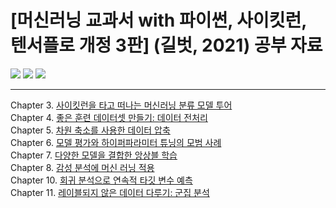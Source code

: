 # [머신러닝 교과서 with 파이썬, 사이킷런, 텐서플로 개정 3판] (길벗, 2021) 공부 자료
<img src="https://camo.githubusercontent.com/256bb6784a158b053e27e4d3c77d3f96de3d551a30711bc8f62158bc4ca648fb/68747470733a2f2f696d672e736869656c64732e696f2f62616467652f507974686f6e2d332e372d626c75652e7376673f7374796c653d706c6173746963"> <img src="https://camo.githubusercontent.com/bb76f46f1a17176ce35623ac282da32fb226c0bdb799a250e217ace70a3c6c9b/68747470733a2f2f696d672e736869656c64732e696f2f62616467652f7363696b69742d2d6c6561726e2d302e32342e302d7265642e7376673f7374796c653d706c6173746963"> <img src="https://camo.githubusercontent.com/684f4237e5498e44fda81533911ddccc694f4c9839d1529d2ba0f2dd53f21df2/68747470733a2f2f696d672e736869656c64732e696f2f62616467652f54656e736f72466c6f772d322e342e302d6f72616e67652e7376673f7374796c653d706c6173746963">
</br>
***
Chapter 3. [사이킷런을 타고 떠나는 머신러닝 분류 모델 투어](https://github.com/2hg7274/ML_DL_study/tree/main/ch03)  
Chapter 4. [좋은 훈련 데이터셋 만들기: 데이터 전처리](https://github.com/2hg7274/ML_DL_study/tree/main/ch04)  
Chapter 5. [차원 축소를 사용한 데이터 압축](https://github.com/2hg7274/ML_DL_study/tree/main/ch05)  
Chapter 6. [모델 평가와 하이퍼파라미터 튜닝의 모범 사례](https://github.com/2hg7274/ML_DL_study/tree/main/ch06)  
Chapter 7. [다양한 모델을 결합한 앙상블 학습](https://github.com/2hg7274/ML_DL_study/tree/main/ch07)  
Chapter 8. [감성 분석에 머신 러닝 적용](https://github.com/2hg7274/ML_DL_study/tree/main/ch08)  
Chapter 10. [회귀 분석으로 연속적 타깃 변수 예측](https://github.com/2hg7274/ML_DL_study/tree/main/ch10)  
Chapter 11. [레이블되지 않은 데이터 다루기: 군집 분석](https://github.com/2hg7274/ML_DL_study/tree/main/ch11)
